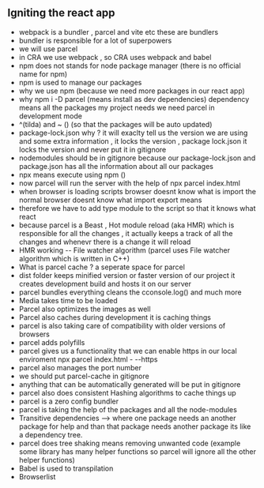 ## Igniting the react app

- webpack is a bundler , parcel and vite etc these are bundlers
- bundler is responsible for a lot of superpowers
- we will use parcel
- in CRA we use webpack , so CRA uses webpack and babel
- npm does not stands for node package manager (there is no official name for npm)
- npm is used to manage our packages
- why we use npm (because we need more packages in our react app)
- why npm i -D parcel (means install as dev dependencies) dependency means all the packages my project needs
  we need parcel in development mode
- ^(tilda) and ~ () (so that the packages will be auto updated)
- package-lock.json why ? it will exaclty tell us the version we are using and some extra information , it locks the version , package lock.json it locks the version and never put it in gitignore
- nodemodules should be in gitignore because our package-lock.json and package.json has all the information about all our packages
- npx means execute using npm ()
- now parcel will run the server with the help of npx parcel index.html
- when browser is loading scripts browser doesnt know what is import the normal browser doesnt know what import export means
- therefore we have to add type module to the script so that it knows what react
- because parcel is a Beast , Hot module reload (aka HMR) which is responsible for all the changes , it actually keeps a track of all the changes and whenevr there is a change it will reload
- HMR working -- File watcher algorithm (parcel uses File watcher algorithm which is written in C++)
- What is parcel cache ? a seperate space for parcel
- dist folder keeps minified version or faster version of our project it creates development build and hosts it on our server
- parcel bundles everything cleans the cconsole.log() and much more
- Media takes time to be loaded
- Parcel also optimizes the images as well
- Parcel also caches during development it is caching things
- parcel is also taking care of compatibility with older versions of browsers
- parcel adds polyfills
- parcel gives us a functionality that we can enable https in our local enviroment npx parcel index.html - --https
- parcel also manages the port number
- we should put parcel-cache in gitignore
- anything that can be automatically generated will be put in gitignore
- parcel also does consistent Hashing algorithms to cache things up
- parcel is a zero config bundler
- parcel is taking the help of the packages and all the node-modules
- Transitive dependencies --> where one package needs an another package for help and than that package needs another package its like a dependency tree.
- parcel does tree shaking means removing unwanted code (example some library has many helper functions so parcel will ignore all the other helper functions)
- Babel is used to transpilation
- Browserlist

